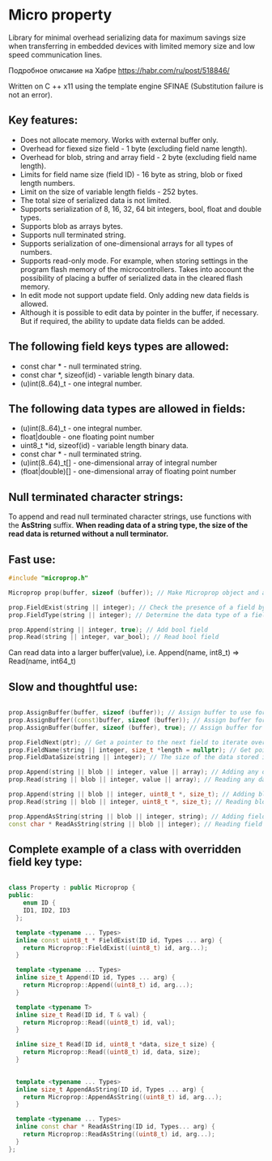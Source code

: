 Micro property
==============
Library for minimal overhead serializing data for maximum savings size when transferring in embedded devices with limited memory size and low speed communication lines.

Подробное описание на Хабре https://habr.com/ru/post/518846/

Written on C ++ x11 using the template engine SFINAE (Substitution failure is not an error).

Key features:
------------
- Does not allocate memory. Works with external buffer only.
- Overhead for fiexed size field - 1 byte (excluding field name length).
- Overhead for blob, string and array field - 2 byte (excluding field name length).
- Limits for field name size (field ID) - 16 byte as string, blob or fixed length numbers.
- Limit on the size of variable length fields - 252 bytes.
- The total size of serialized data is not limited.
- Supports serialization of 8, 16, 32, 64 bit integers, bool, float and double types.
- Supports blob as arrays bytes.
- Supports null terminated string.
- Supports serialization of one-dimensional arrays for all types of numbers.
- Supports read-only mode. For example, when storing settings in the program flash memory of the microcontrollers. Takes into account the possibility of placing a buffer of serialized data in the cleared flash memory.
- In edit mode not support update field. Only adding new data fields is allowed.
- Although it is possible to edit data by pointer in the buffer, if necessary. But if required, the ability to update data fields can be added.

The following field keys types are allowed:
-------------------------------------------
- const char * - null terminated string.
- const char *, sizeof(id) - variable length binary data.
- (u)int(8..64)_t - one integral number.

The following data types are allowed in fields:
-------------------------------------------
- (u)int(8..64)_t - one integral number.
- float|double - one floating point number
- uint8_t *id, sizeof(id) - variable length binary data.
- const char * - null terminated string.
- (u)int(8..64)_t[] - one-dimensional array of integral number
- (float|double)[] - one-dimensional array of floating point number
 
Null terminated character strings:
---------------------------------
To append and read null terminated character strings, use functions with the **AsString** suffix.
**When reading data of a string type, the size of the read data is returned without a null terminator.**

  
Fast use:
--------
```c++
#include "microprop.h"

Microprop prop(buffer, sizeof (buffer)); // Make Microprop object and assign buffer

prop.FieldExist(string || integer); // Check the presence of a field by its identifier
prop.FieldType(string || integer); // Determine the data type of a field

prop.Append(string || integer, true); // Add bool field
prop.Read(string || integer, var_bool); // Read bool field

``` 
Can read data into a larger buffer(value), i.e. Append(name, int8_t) => Read(name, int64_t)
 
Slow and thoughtful use:
------------------------
```c++

prop.AssignBuffer(buffer, sizeof (buffer)); // Assign buffer to use for edit mode
prop.AssignBuffer((const)buffer, sizeof (buffer)); // Assign buffer for read only mode
prop.AssignBuffer(buffer, sizeof (buffer), true); // Assign buffer for read only mode

prop.FieldNext(ptr); // Get a pointer to the next field to iterate over the stored data
prop.FieldName(string || integer, size_t *length = nullptr); // Get pointer to field name ID
prop.FieldDataSize(string || integer); // The size of the data stored in the field

prop.Append(string || blob || integer, value || array); // Adding any data types and field ID
prop.Read(string || blob || integer, value || array); // Reading any data types and field ID

prop.Append(string || blob || integer, uint8_t *, size_t); // Adding blob field
prop.Read(string || blob || integer, uint8_t *, size_t); // Reading blob field

prop.AppendAsString(string || blob || integer, string); // Adding field as null terminated string
const char * ReadAsString(string || blob || integer); // Reading field as null terminated string

```

Complete example of a class with overridden field key type:
------------------------
```c++

class Property : public Microprop {
public:
    enum ID {
    ID1, ID2, ID3
  };

  template <typename ... Types>
  inline const uint8_t * FieldExist(ID id, Types ... arg) {
    return Microprop::FieldExist((uint8_t) id, arg...);
  }

  template <typename ... Types>
  inline size_t Append(ID id, Types ... arg) {
    return Microprop::Append((uint8_t) id, arg...);
  }

  template <typename T>
  inline size_t Read(ID id, T & val) {
    return Microprop::Read((uint8_t) id, val);
  }

  inline size_t Read(ID id, uint8_t *data, size_t size) {
    return Microprop::Read((uint8_t) id, data, size);
  }

    
  template <typename ... Types>
  inline size_t AppendAsString(ID id, Types ... arg) {
    return Microprop::AppendAsString((uint8_t) id, arg...);
  }

  template <typename ... Types>
  inline const char * ReadAsString(ID id, Types... arg) {
    return Microprop::ReadAsString((uint8_t) id, arg...);
  }
};


```
